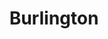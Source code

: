 ---
title: "Burlington"
url: /hoffman-estates/burlington-hoffman-boulevard/
shop: department store
---
